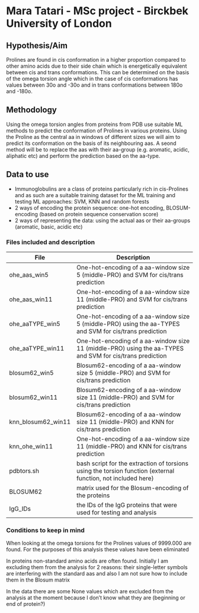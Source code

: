 # Mara Tatari - MSc project - Birckbek University of London 

## Hypothesis/Aim

Prolines are found in cis conformation in a higher proportion compared to other amino acids due to their side chain which is energetically equivalent between cis and trans conformations. This can be determined on the basis of the omega torsion angle which in the case of cis conformations has values between 30o and -30o and in trans conformations between 180o and -180o. 

## Methodology

Using the omega torsion angles from proteins from PDB use suitable ML methods to predict the conformation of Prolines in various proteins. Using the Proline as the central aa in windows of different sizes we will aim to predict its conformation on the basis of its neighbouring aas. A seond method will be to replace the aas with their aa-group (e.g. aromatic, acidic, aliphatic etc) and perform the prediction based on the aa-type. 

## Data to use

- Immunoglobulins are a class of proteins particularly rich in cis-Prolines and as such are a suitable training dataset for the ML training and testing 
ML approaches: SVM, KNN and random forests
- 2 ways of encoding the protein sequence: one-hot encoding, BLOSUM-encoding (based on protein sequence conservation score)
- 2 ways of representing the data: using the actual aas or their aa-groups (aromatic, basic, acidic etc)

### Files included and description

| File | Description |
|-------------|-------|
|ohe_aas_win5 | One-hot-encoding of a aa-window size 5 (middle-PRO) and SVM for cis/trans prediction
|ohe_aas_win11 | One-hot-encoding of a aa-window size 11 (middle-PRO) and SVM for cis/trans prediction
|ohe_aaTYPE_win5 | One-hot-encoding of a aa-window size 5 (middle-PRO) using the aa-TYPES and SVM for cis/trans prediction
|ohe_aaTYPE_win11 | One-hot-encoding of a aa-window size 11 (middle-PRO) using the aa-TYPES and SVM for cis/trans prediction
|blosum62_win5 | Blosum62-encoding of a aa-window size 5 (middle-PRO) and SVM for cis/trans prediction
|blosum62_win11 | Blosum62-encoding of a aa-window size 11 (middle-PRO) and SVM for cis/trans prediction
|knn_blosum62_win11 | Blosum62-encoding of a aa-window size 11 (middle-PRO) and KNN for cis/trans prediction
|knn_ohe_win11 | One-hot-encoding of a aa-window size 11 (middle-PRO) and KNN for cis/trans prediction
|pdbtors.sh | bash script for the extraction of torsions using the torsion function (external function, not included here)
|BLOSUM62 | matrix used for the Blosum-encoding of the proteins
|IgG_IDs | the IDs of the IgG proteins that were used for testing and analysis

### Conditions to keep in mind

When looking at the omega torsions for the Prolines values of 9999.000 are found. For the purposes of this analysis these values have been eliminated 

In proteins non-standard amino acids are often found. Initially I am excluding them from the analysis for 2 reasons: their single-letter symbols are interfering with the standard aas and also I am not sure how to include them in the Blosum matrix 

In the data there are some None values which are excluded from the analysis at the moment because I don’t know what they are (beginning or end of protein?)
